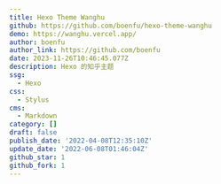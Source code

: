 ```yaml
---
title: Hexo Theme Wanghu
github: https://github.com/boenfu/hexo-theme-wanghu
demo: https://wanghu.vercel.app/
author: boenfu
author_link: https://github.com/boenfu
date: 2023-11-26T10:46:45.077Z
description: Hexo 的知乎主题
ssg:
  - Hexo
css:
  - Stylus
cms:
  - Markdown
category: []
draft: false
publish_date: '2022-04-08T12:35:10Z'
update_date: '2022-06-08T01:46:04Z'
github_star: 1
github_fork: 1
---
```

